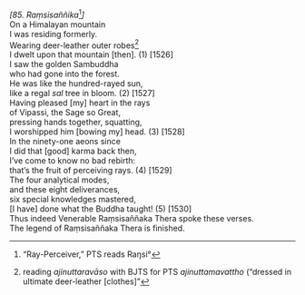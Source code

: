 *\[85. Raṃsisaññika*[^1]*\]*  
On a Himalayan mountain  
I was residing formerly.  
Wearing deer-leather outer robes[^2]  
I dwelt upon that mountain \[then\]. (1) \[1526\]  
I saw the golden Sambuddha  
who had gone into the forest.  
He was like the hundred-rayed sun,  
like a regal *sal* tree in bloom. (2) \[1527\]  
Having pleased \[my\] heart in the rays  
of Vipassi, the Sage so Great,  
pressing hands together, squatting,  
I worshipped him \[bowing my\] head. (3) \[1528\]  
In the ninety-one aeons since  
I did that \[good\] karma back then,  
I’ve come to know no bad rebirth:  
that’s the fruit of perceiving rays. (4) \[1529\]  
The four analytical modes,  
and these eight deliverances,  
six special knowledges mastered,  
\[I have\] done what the Buddha taught! (5) \[1530\]  
Thus indeed Venerable Raṃsisaññaka Thera spoke these verses.  
The legend of Raṃsisaññaka Thera is finished.  
[^1]: “Ray-Perceiver,” PTS reads Raŋsi°  
[^2]: reading *ajinuttaravāso* with BJTS for PTS *ajinuttamavattho*
    (“dressed in ultimate deer-leather \[clothes\]”
